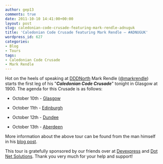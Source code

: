 ```yaml
---
author: gep13
comments: true
date: 2011-10-10 14:41:00+00:00
layout: post
slug: caledonian-code-crusade-featuring-mark-rendle-adnuguk
title: 'Caledonian Code Crusade featuring Mark Rendle – #ADNUGUK'
wordpress_id: 627
categories:
- Blog
- Tours
tags:
- Caledonian Code Crusade
- Mark Rendle
---
```


Hot on the heels of speaking at [DDDNorth](http://www.developerdeveloperdeveloper.com/north/) Mark Rendle ([@markrendle](http://twitter.com/#!/markrendle)) starts the first leg of his "**_Caledonian Code Crusade_**" tonight in Glasgow at 1900. The agenda for this Crusade is as follows:






  * October 10th - [Glasgow](http://www.eventbrite.com/event/2075364471/nl)


  * October 11th - [Edinburgh](http://www.eventbrite.com/event/2142042908/nl)


  * October 12th - [Dundee](http://www.eventbrite.com/event/2243442196/eorg)


  * October 13th - [Aberdeen](http://adnuguk-oct2011.eventbrite.com/)




More information about the above tour can be found from the man himself in his [blog post](http://blog.markrendle.net/2011/08/30/on-tour/).




This tour is gratefully sponsored by our friends over at [Devexpress](http://www.devexpress.com/) and [Dot Net Solutions](http://www.dotnetsolutions.co.uk/). Thank you very much for your help and support!
